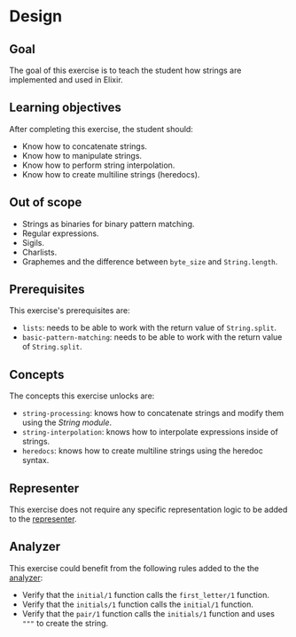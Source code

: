 # Design

## Goal

The goal of this exercise is to teach the student how strings are implemented and used in Elixir.

## Learning objectives

After completing this exercise, the student should:

- Know how to concatenate strings.
- Know how to manipulate strings.
- Know how to perform string interpolation.
- Know how to create multiline strings (heredocs).

## Out of scope

- Strings as binaries for binary pattern matching.
- Regular expressions.
- Sigils.
- Charlists.
- Graphemes and the difference between `byte_size` and `String.length`.

## Prerequisites

This exercise's prerequisites are:

- `lists`: needs to be able to work with the return value of `String.split`.
- `basic-pattern-matching`: needs to be able to work with the return value of `String.split`.

## Concepts

The concepts this exercise unlocks are:

- `string-processing`: knows how to concatenate strings and modify them using the _String module_.
- `string-interpolation`: knows how to interpolate expressions inside of strings.
- `heredocs`: knows how to create multiline strings using the heredoc syntax.

## Representer

This exercise does not require any specific representation logic to be added to the [representer][representer].

## Analyzer

This exercise could benefit from the following rules added to the the [analyzer][analyzer]:

- Verify that the `initial/1` function calls the `first_letter/1` function.
- Verify that the `initials/1` function calls the `initial/1` function.
- Verify that the `pair/1` function calls the `initials/1` function and uses `"""` to create the string.

[analyzer]: https://github.com/exercism/elixir-analyzer
[representer]: https://github.com/exercism/elixir-representer
